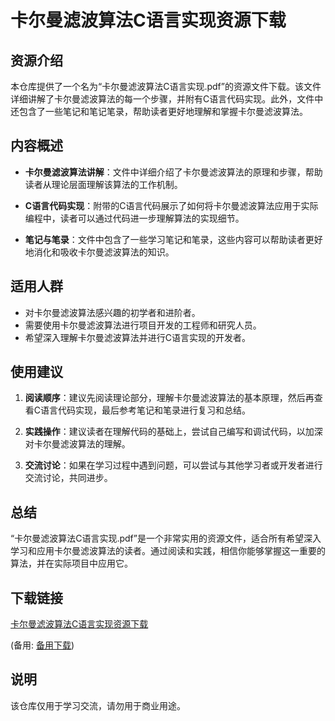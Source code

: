 # 卡尔曼滤波算法C语言实现资源下载

## 资源介绍

本仓库提供了一个名为“卡尔曼滤波算法C语言实现.pdf”的资源文件下载。该文件详细讲解了卡尔曼滤波算法的每一个步骤，并附有C语言代码实现。此外，文件中还包含了一些笔记和笔记笔录，帮助读者更好地理解和掌握卡尔曼滤波算法。

## 内容概述

- **卡尔曼滤波算法讲解**：文件中详细介绍了卡尔曼滤波算法的原理和步骤，帮助读者从理论层面理解该算法的工作机制。
  
- **C语言代码实现**：附带的C语言代码展示了如何将卡尔曼滤波算法应用于实际编程中，读者可以通过代码进一步理解算法的实现细节。

- **笔记与笔录**：文件中包含了一些学习笔记和笔录，这些内容可以帮助读者更好地消化和吸收卡尔曼滤波算法的知识。

## 适用人群

- 对卡尔曼滤波算法感兴趣的初学者和进阶者。
- 需要使用卡尔曼滤波算法进行项目开发的工程师和研究人员。
- 希望深入理解卡尔曼滤波算法并进行C语言实现的开发者。

## 使用建议

1. **阅读顺序**：建议先阅读理论部分，理解卡尔曼滤波算法的基本原理，然后再查看C语言代码实现，最后参考笔记和笔录进行复习和总结。

2. **实践操作**：建议读者在理解代码的基础上，尝试自己编写和调试代码，以加深对卡尔曼滤波算法的理解。

3. **交流讨论**：如果在学习过程中遇到问题，可以尝试与其他学习者或开发者进行交流讨论，共同进步。

## 总结

“卡尔曼滤波算法C语言实现.pdf”是一个非常实用的资源文件，适合所有希望深入学习和应用卡尔曼滤波算法的读者。通过阅读和实践，相信你能够掌握这一重要的算法，并在实际项目中应用它。

## 下载链接
[卡尔曼滤波算法C语言实现资源下载](https://pan.quark.cn/s/e2a5b7e9945f) 

(备用: [备用下载](https://pan.baidu.com/s/19KobffNp12eR0_kl0PlqxQ?pwd=1234))

## 说明

该仓库仅用于学习交流，请勿用于商业用途。
